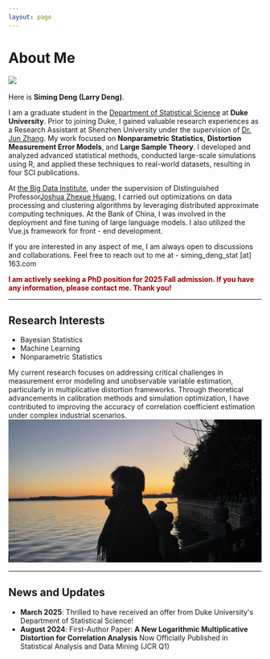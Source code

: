 ```yaml
---
layout: page
---
```


# About Me

<img src="https://larrysimingdeng.github.io/dengsiming.jpg" class="floatpic">


Here is **Siming Deng (Larry Deng)**.<br>

I am a graduate student in the [Department of Statistical Science](https://stat.duke.edu/) at **Duke University**.<!-- advised by [Prof. XXX](放教授web，http开头), within [Internet of Everything (IoE) Group](https://ioe.eng.cam.ac.uk/).--> Prior to joining Duke, I gained valuable research experiences as a Research Assistant at Shenzhen University under the supervision of [Dr. Jun Zhang](https://www.researchgate.net/profile/Jun_Zhang93). My work focused on **Nonparametric Statistics**, **Distortion Measurement Error Models**, and **Large Sample Theory**. I developed and analyzed advanced statistical methods, conducted large-scale simulations using R, and applied these techniques to real-world datasets, resulting in four SCI publications.<br>

At [the Big Data Institute](https://bdsc.szu.edu.cn/), under the supervision of Distinguished Professor[Joshua Zhexue Huang](https://dblp.org/pid/h/JoshuaZhexueHuang.html), I carried out optimizations on data processing and clustering algorithms by leveraging distributed approximate computing techniques. At the Bank of China, I was involved in the deployment and fine tuning of large language models. I also utilized the Vue.js framework for front - end development.<br>

If you are interested in any aspect of me, I am always open to discussions and collaborations. Feel free to reach out to me at - siming_deng_stat [at] 163.com

**<font color="#990000">I am actively seeking a PhD position for 2025 Fall admission. If you have any information, please contact me. Thank you!</font>**

---

## Research Interests

- Bayesian Statistics
- Machine Learning
- Nonparametric Statistics

My current research focuses on addressing critical challenges in measurement error modeling and unobservable variable estimation, particularly in multiplicative distortion frameworks. Through theoretical advancements in calibration methods and simulation optimization, I have contributed to improving the accuracy of correlation coefficient estimation under complex industrial scenarios.
<img src="/images/dsm1.jpg">

---

## News and Updates

- **March 2025**: Thrilled to have received an offer from Duke University's Department of Statistical Science!<br>
- **August 2024**: First-Author Paper: **A New Logarithmic Multiplicative Distortion for Correlation Analysis** Now Officially Published in Statistical Analysis and Data Mining (JCR Q1)<br>




<!-- <blockquote class="twitter-tweet"><p lang="en" dir="ltr">Thrilled to be an AAAI-UC Scholar at <a href="https://twitter.com/hashtag/AAAI24?src=hash&amp;ref_src=twsrc%5Etfw">#AAAI24</a>, thanks to <a href="https://twitter.com/hashtag/AAAI?src=hash&amp;ref_src=twsrc%5Etfw">#AAAI</a> &amp; <a href="https://twitter.com/hashtag/GoogleExploreCSR?src=hash&amp;ref_src=twsrc%5Etfw">#GoogleExploreCSR</a> for the sponsorship. Grateful for the knowledge gained and new friendships formed.<br><br>Wonderful trip in Vancouver. Looking forward to staying connected with all.<a href="https://twitter.com/hashtag/AAAI24?src=hash&amp;ref_src=twsrc%5Etfw">#AAAI24</a> <a href="https://twitter.com/hashtag/Vancouver?src=hash&amp;ref_src=twsrc%5Etfw">#Vancouver</a> <a href="https://twitter.com/hashtag/GoogleExploreCSR?src=hash&amp;ref_src=twsrc%5Etfw">#GoogleExploreCSR</a> <a href="https://t.co/wUQUp8XlSM">pic.twitter.com/wUQUp8XlSM</a></p>&mdash; Hanlin CAI (seeking a PhD position 2025) (@lancecai2002) <a href="https://twitter.com/lancecai2002/status/1762210025173344260?ref_src=twsrc%5Etfw">February 26, 2024</a></blockquote> <script async src="https://platform.twitter.com/widgets.js" charset="utf-8"></script> -->

